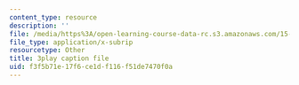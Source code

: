 ```yaml
---
content_type: resource
description: ''
file: /media/https%3A/open-learning-course-data-rc.s3.amazonaws.com/15-871-introduction-to-system-dynamics-fall-2013/f3f5b71e17f6ce1df116f51de7470f0a_AnTwZVviXyY.srt
file_type: application/x-subrip
resourcetype: Other
title: 3play caption file
uid: f3f5b71e-17f6-ce1d-f116-f51de7470f0a
---
```

